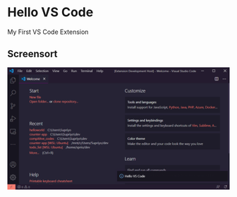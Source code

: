 # Hello VS Code

My First VS Code Extension

## Screensort
<img src="screenshots\Screenshot 2021-01-08 221424.png" alt="screen of extension"></img>
